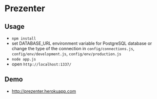 # Prezenter

## Usage

- `npm install`
- set DATABASE_URL environment variable for PostgreSQL database or change the type of the connection in `config/connections.js`, `config/env/development.js`, `config/env/production.js`
- `node app.js`
- open `http://localhost:1337/`

## Demo

- http://prezenter.herokuapp.com
